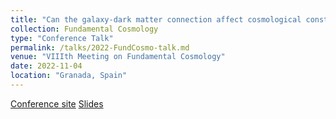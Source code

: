 ```yaml
---
title: "Can the galaxy-dark matter connection affect cosmological constraints?"
collection: Fundamental Cosmology
type: "Conference Talk"
permalink: /talks/2022-FundCosmo-talk.md
venue: "VIIIth Meeting on Fundamental Cosmology"
date: 2022-11-04
location: "Granada, Spain"
---
```


[Conference site](https://workshops.ift.uam-csic.es/PNG2022)
[Slides](https://home.iaa.csic.es/fundcosmo22/)
